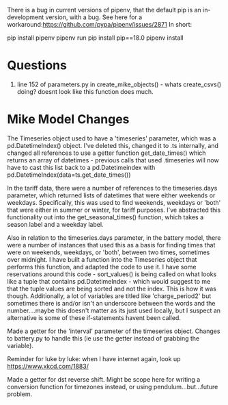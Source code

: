 There is a bug in current versions of pipenv, that the default pip is an in-development version, with a bug. 
See here for a workaround:https://github.com/pypa/pipenv/issues/2871
In short:

pip install pipenv
pipenv run pip install pip==18.0
pipenv install



# Questions

1. line 152 of parameters.py in create_mike_objects() - whats create_csvs() doing? doesnt look like this function does much. 

# Mike Model Changes

The Timeseries object used to have a 'timeseries' parameter, which was a pd.DatetimeIndex() object. 
I've deleted this, changed it to .ts internally, and changed all references to use a getter function get_date_times() which returns an array of datetimes - previous calls that used .timeseries will now have to cast this list back to a pd.Datetimeindex with pd.DatetimeIndex(data=ts.get_date_times())

In the tariff data, there were a number of references to the timeseries.days parameter, which returned lists of datetimes that were either weekends or weekdays. Specifically, this was used to find weekends, weekdays or 'both' that were either in summer or winter, for tariff purposes. I've abstracted this functionality out into the get_seasonal_times() function, which takes a season label and a weekday label. 

Also in relation to the timeseries.days parameter, in the battery model, there were a number of instances that used this as a basis for finding times that were on weekends, weekdays, or 'both', between two times, sometimes over midnight. I have built a function into the Timeseries object that performs this function, and adapted the code to use it. I have some reservations around this code - sort_values() is being called on what looks like a tuple that contains pd.DatetimeIndex - which would suggest to me that the tuple values are being sorted and not the index. This is how it was though. Additionally, a lot of variables are titled like 'charge_period2' but sometimes there is and/or isn't an underscore between the words and the number....maybe this doesn't matter as its just used locally, but I suspect an alternative is some of these if-statements havent been called.

Made a getter for the 'interval' parameter of the timeseries object. Changes to battery.py to handle this (ie use the getter instead of grabbing the variable).

Reminder for luke by luke: when I have internet again, look up https://www.xkcd.com/1883/

Made a getter for dst reverse shift. Might be scope here for writing a conversion function for timezones instead, or using pendulum...but...future problem. 